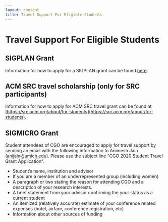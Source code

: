 ```yaml
---
layout: content
title: Travel Support For Eligible Students
---
```

# Travel Support For Eligible Students
## SIGPLAN Grant
Information for how to apply for a SIGPLAN grant can be found [here](http://www.sigplan.org/PAC/).

## ACM SRC travel scholarship (only for SRC participants)
Information for how to apply for ACM SRC travel grant can be found at [https://src.acm.org/about/for-students](https://src.acm.org/about/for-students).

## SIGMICRO Grant
Student attendees of CGO are encouraged to apply for travel support by sending an email with the following information to Animesh Jain ([anijain@umich.edu](mailto:anijain@umich.edu)). Please use the subject line “CGO 2020 Student Travel Grant Application”.
* Student’s name, institution and advisor
* If you are a member of an underrepresented group (including women)
* A paragraph or two stating the reason for attending CGO and a description of your research interests.
* A brief statement from your advisor confirming the your status as a current student
* An itemized (relatively accurate) estimate of your conference related expenses (hotel, airfare, conference registration, etc)
* Information about other sources of funding
